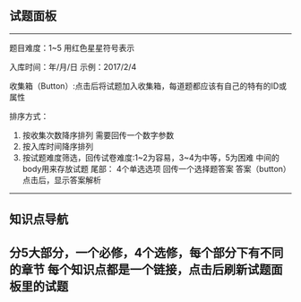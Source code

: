 ## 试题面板

---
题目难度：1~5 用红色星星符号表示

入库时间：年/月/日 示例：2017/2/4

收集箱（Button）:点击后将试题加入收集箱，每道题都应该有自己的特有的ID或属性

排序方式：
1. 按收集次数降序排列 需要回传一个数字参数
2. 按入库时间降序排列
3. 按试题难度筛选，回传试卷难度:1~2为容易，3~4为中等，5为困难 中间的body用来存放试题
尾部：
4个单选选项 回传一个选择题答案
答案（button） 点击后，显示答案解析
---
知识点导航
---
分5大部分，一个必修，4个选修，每个部分下有不同的章节
每个知识点都是一个链接，点击后刷新试题面板里的试题
---